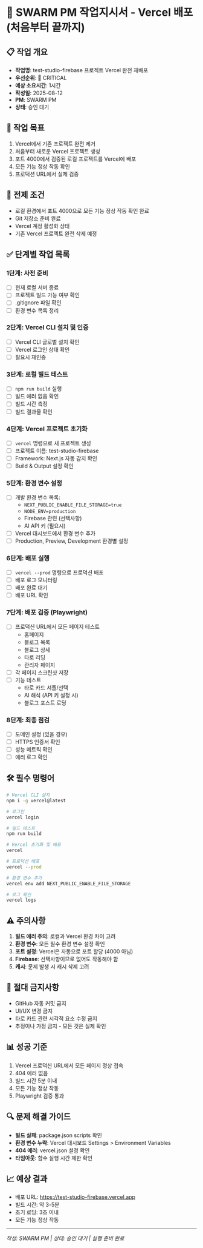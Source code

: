 # 🚀 SWARM PM 작업지시서 - Vercel 배포 (처음부터 끝까지)

## 📋 작업 개요
- **작업명**: test-studio-firebase 프로젝트 Vercel 완전 재배포
- **우선순위**: 🔴 CRITICAL
- **예상 소요시간**: 1시간
- **작성일**: 2025-08-12
- **PM**: SWARM PM
- **상태**: 승인 대기

## 🎯 작업 목표
1. Vercel에서 기존 프로젝트 완전 제거
2. 처음부터 새로운 Vercel 프로젝트 생성
3. 포트 4000에서 검증된 로컬 프로젝트를 Vercel에 배포
4. 모든 기능 정상 작동 확인
5. 프로덕션 URL에서 실제 검증

## 📝 전제 조건
- 로컬 환경에서 포트 4000으로 모든 기능 정상 작동 확인 완료
- Git 저장소 준비 완료
- Vercel 계정 활성화 상태
- 기존 Vercel 프로젝트 완전 삭제 예정

## ✅ 단계별 작업 목록

### 1단계: 사전 준비
- [ ] 현재 로컬 서버 종료
- [ ] 프로젝트 빌드 가능 여부 확인
- [ ] .gitignore 파일 확인
- [ ] 환경 변수 목록 정리

### 2단계: Vercel CLI 설치 및 인증
- [ ] Vercel CLI 글로벌 설치 확인
- [ ] Vercel 로그인 상태 확인
- [ ] 필요시 재인증

### 3단계: 로컬 빌드 테스트
- [ ] `npm run build` 실행
- [ ] 빌드 에러 없음 확인
- [ ] 빌드 시간 측정
- [ ] 빌드 결과물 확인

### 4단계: Vercel 프로젝트 초기화
- [ ] `vercel` 명령으로 새 프로젝트 생성
- [ ] 프로젝트 이름: test-studio-firebase
- [ ] Framework: Next.js 자동 감지 확인
- [ ] Build & Output 설정 확인

### 5단계: 환경 변수 설정
- [ ] 개발 환경 변수 목록:
  - `NEXT_PUBLIC_ENABLE_FILE_STORAGE=true`
  - `NODE_ENV=production`
  - Firebase 관련 (선택사항)
  - AI API 키 (필요시)
- [ ] Vercel 대시보드에서 환경 변수 추가
- [ ] Production, Preview, Development 환경별 설정

### 6단계: 배포 실행
- [ ] `vercel --prod` 명령으로 프로덕션 배포
- [ ] 배포 로그 모니터링
- [ ] 배포 완료 대기
- [ ] 배포 URL 확인

### 7단계: 배포 검증 (Playwright)
- [ ] 프로덕션 URL에서 모든 페이지 테스트
  - 홈페이지
  - 블로그 목록
  - 블로그 상세
  - 타로 리딩
  - 관리자 페이지
- [ ] 각 페이지 스크린샷 저장
- [ ] 기능 테스트
  - 타로 카드 셔플/선택
  - AI 해석 (API 키 설정 시)
  - 블로그 포스트 로딩

### 8단계: 최종 점검
- [ ] 도메인 설정 (있을 경우)
- [ ] HTTPS 인증서 확인
- [ ] 성능 메트릭 확인
- [ ] 에러 로그 확인

## 🛠️ 필수 명령어

```bash
# Vercel CLI 설치
npm i -g vercel@latest

# 로그인
vercel login

# 빌드 테스트
npm run build

# Vercel 초기화 및 배포
vercel

# 프로덕션 배포
vercel --prod

# 환경 변수 추가
vercel env add NEXT_PUBLIC_ENABLE_FILE_STORAGE

# 로그 확인
vercel logs
```

## ⚠️ 주의사항
1. **빌드 에러 주의**: 로컬과 Vercel 환경 차이 고려
2. **환경 변수**: 모든 필수 환경 변수 설정 확인
3. **포트 설정**: Vercel은 자동으로 포트 할당 (4000 아님)
4. **Firebase**: 선택사항이므로 없어도 작동해야 함
5. **캐시**: 문제 발생 시 캐시 삭제 고려

## 🚫 절대 금지사항
- GitHub 자동 커밋 금지
- UI/UX 변경 금지
- 타로 카드 관련 시각적 요소 수정 금지
- 추정이나 가정 금지 - 모든 것은 실제 확인

## 📊 성공 기준
1. Vercel 프로덕션 URL에서 모든 페이지 정상 접속
2. 404 에러 없음
3. 빌드 시간 5분 이내
4. 모든 기능 정상 작동
5. Playwright 검증 통과

## 🔍 문제 해결 가이드
- **빌드 실패**: package.json scripts 확인
- **환경 변수 누락**: Vercel 대시보드 Settings > Environment Variables
- **404 에러**: vercel.json 설정 확인
- **타임아웃**: 함수 실행 시간 제한 확인

## 📈 예상 결과
- 배포 URL: https://test-studio-firebase.vercel.app
- 빌드 시간: 약 3-5분
- 초기 로딩: 3초 이내
- 모든 기능 정상 작동

---
*작성: SWARM PM | 상태: 승인 대기 | 실행 준비 완료*
